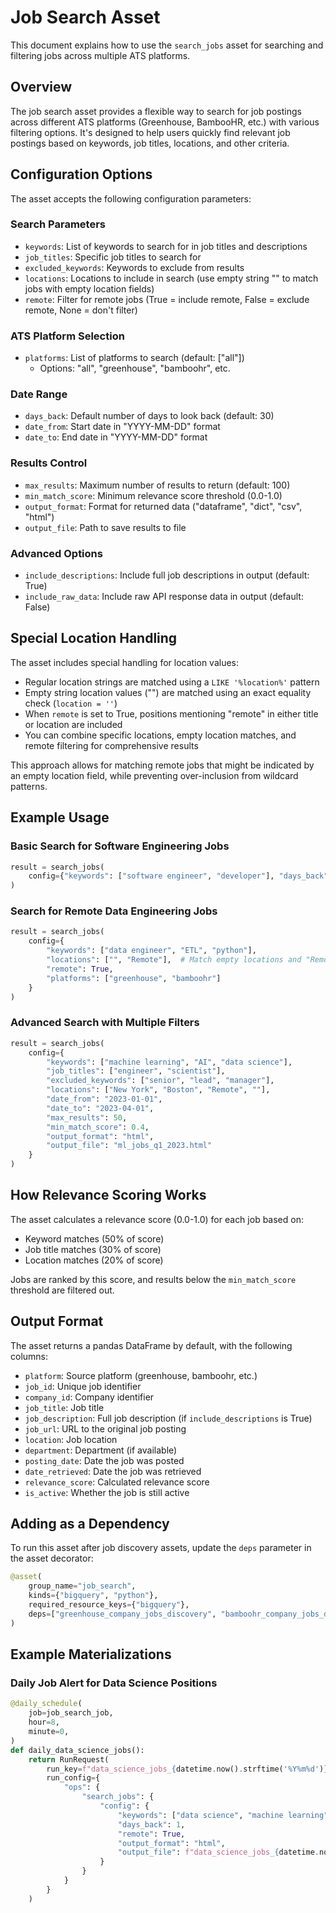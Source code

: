 # Job Search Asset

This document explains how to use the `search_jobs` asset for searching and filtering jobs across multiple ATS platforms.

## Overview

The job search asset provides a flexible way to search for job postings across different ATS platforms (Greenhouse, BambooHR, etc.) with various filtering options. It's designed to help users quickly find relevant job postings based on keywords, job titles, locations, and other criteria.

## Configuration Options

The asset accepts the following configuration parameters:

### Search Parameters

- `keywords`: List of keywords to search for in job titles and descriptions
- `job_titles`: Specific job titles to search for
- `excluded_keywords`: Keywords to exclude from results
- `locations`: Locations to include in search (use empty string "" to match jobs with empty location fields)
- `remote`: Filter for remote jobs (True = include remote, False = exclude remote, None = don't filter)

### ATS Platform Selection

- `platforms`: List of platforms to search (default: ["all"])
  - Options: "all", "greenhouse", "bamboohr", etc.

### Date Range

- `days_back`: Default number of days to look back (default: 30)
- `date_from`: Start date in "YYYY-MM-DD" format
- `date_to`: End date in "YYYY-MM-DD" format

### Results Control

- `max_results`: Maximum number of results to return (default: 100)
- `min_match_score`: Minimum relevance score threshold (0.0-1.0)
- `output_format`: Format for returned data ("dataframe", "dict", "csv", "html")
- `output_file`: Path to save results to file

### Advanced Options

- `include_descriptions`: Include full job descriptions in output (default: True)
- `include_raw_data`: Include raw API response data in output (default: False)

## Special Location Handling

The asset includes special handling for location values:

- Regular location strings are matched using a `LIKE '%location%'` pattern
- Empty string location values ("") are matched using an exact equality check (`location = ''`)
- When `remote` is set to True, positions mentioning "remote" in either title or location are included
- You can combine specific locations, empty location matches, and remote filtering for comprehensive results

This approach allows for matching remote jobs that might be indicated by an empty location field, while preventing over-inclusion from wildcard patterns.

## Example Usage

### Basic Search for Software Engineering Jobs

```python
result = search_jobs(
    config={"keywords": ["software engineer", "developer"], "days_back": 14}
)
```

### Search for Remote Data Engineering Jobs

```python
result = search_jobs(
    config={
        "keywords": ["data engineer", "ETL", "python"],
        "locations": ["", "Remote"],  # Match empty locations and "Remote"
        "remote": True,
        "platforms": ["greenhouse", "bamboohr"]
    }
)
```

### Advanced Search with Multiple Filters

```python
result = search_jobs(
    config={
        "keywords": ["machine learning", "AI", "data science"],
        "job_titles": ["engineer", "scientist"],
        "excluded_keywords": ["senior", "lead", "manager"],
        "locations": ["New York", "Boston", "Remote", ""],
        "date_from": "2023-01-01",
        "date_to": "2023-04-01",
        "max_results": 50,
        "min_match_score": 0.4,
        "output_format": "html",
        "output_file": "ml_jobs_q1_2023.html"
    }
)
```

## How Relevance Scoring Works

The asset calculates a relevance score (0.0-1.0) for each job based on:

- Keyword matches (50% of score)
- Job title matches (30% of score)
- Location matches (20% of score)

Jobs are ranked by this score, and results below the `min_match_score` threshold are filtered out.

## Output Format

The asset returns a pandas DataFrame by default, with the following columns:

- `platform`: Source platform (greenhouse, bamboohr, etc.)
- `job_id`: Unique job identifier
- `company_id`: Company identifier
- `job_title`: Job title
- `job_description`: Full job description (if `include_descriptions` is True)
- `job_url`: URL to the original job posting
- `location`: Job location
- `department`: Department (if available)
- `posting_date`: Date the job was posted
- `date_retrieved`: Date the job was retrieved
- `relevance_score`: Calculated relevance score
- `is_active`: Whether the job is still active

## Adding as a Dependency

To run this asset after job discovery assets, update the `deps` parameter in the asset decorator:

```python
@asset(
    group_name="job_search",
    kinds={"bigquery", "python"},
    required_resource_keys={"bigquery"},
    deps=["greenhouse_company_jobs_discovery", "bamboohr_company_jobs_discovery"]
)
```

## Example Materializations

### Daily Job Alert for Data Science Positions

```python
@daily_schedule(
    job=job_search_job,
    hour=8,
    minute=0,
)
def daily_data_science_jobs():
    return RunRequest(
        run_key=f"data_science_jobs_{datetime.now().strftime('%Y%m%d')}",
        run_config={
            "ops": {
                "search_jobs": {
                    "config": {
                        "keywords": ["data science", "machine learning", "AI"],
                        "days_back": 1,
                        "remote": True,
                        "output_format": "html",
                        "output_file": f"data_science_jobs_{datetime.now().strftime('%Y%m%d')}.html"
                    }
                }
            }
        }
    )
```